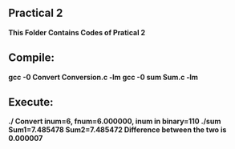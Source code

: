 ## Practical 2
**This Folder Contains Codes of Pratical 2**

## Compile:
**gcc -0 Convert Conversion.c -lm
    gcc -0 sum Sum.c -lm**

## Execute:
**./ Convert
inum=6,  fnum=6.000000, inum in binary=110
./sum
Sum1=7.485478
Sum2=7.485472
Difference between the two is 0.000007**

    

